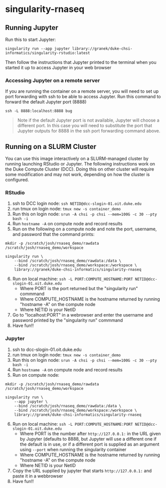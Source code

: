 # singularity-rnaseq

## Running Jupyter
Run this to start Jupyter:
```
singularity run --app jupyter library://granek/duke-chsi-informatics/singularity-rstudio:latest
```

Then follow the instructions that Jupyter printed to the terminal when you started it up to access Jupyter in your web browser


### Accessing Jupyter on a remote server
If you are running the container on a remote server, you will need to set up port forwarding with ssh to be able to access Jupyter.  Run this command to forward the default Jupyter port (8888)

```
ssh -L 8888:localhost:8888 bug
```
> Note if the default Jupyter port is not available, Jupyter will choose a different port.  In this case you will need to substitute the port that Jupyter outputs for 8888 in the ssh port forwarding command above.

## Running on a SLURM Cluster

You can use this image interactively on a SLURM-managed cluster by running launching RStudio or Jupyter. The following instructions work on the Duke Compute Cluster (DCC).  Doing this on other cluster will require some modification and may not work, depending on how the cluster is configured.

### RStudio

1.  ssh to DCC login node: `ssh NETID@dcc-slogin-01.oit.duke.edu`
2.  run tmux on login node: `tmux new -s container_demo`
3.  Run this on login node: `srun -A chsi -p chsi --mem=100G -c 30 --pty bash -i`
4.  Run `hostname -A` on compute node and record results
5.  Run on the following on a compute node and note the port, username, and password that the command prints:

```
mkdir -p /scratch/josh/rnaseq_demo/rawdata /scratch/josh/rnaseq_demo/workspace

singularity run \
	--bind /scratch/josh/rnaseq_demo/rawdata:/data \
	--bind /scratch/josh/rnaseq_demo/workspace:/workspace \
	library://granek/duke-chsi-informatics/singularity-rnaseq
```

6.  Run on local machine: `ssh -L PORT:COMPUTE_HOSTNAME:PORT NETID@dcc-slogin-01.oit.duke.edu`
    -   Where PORT is the port returned but the "singularity run" commmand
    -   Where COMPUTE_HOSTNAME is the hostname returned by running "hostname -A" on the compute node
    -   Where NETID is your NetID
7.  Go to "localhost:PORT" in a webrowser and enter the username and password printed by the "singularity run" commmand
8.  Have fun!!

### Jupyter

1.  ssh to dcc-slogin-01.oit.duke.edu
2.  run tmux on login node: `tmux new -s container_demo`
3.  Run this on login node: `srun -A chsi -p chsi --mem=100G -c 30 --pty bash -i`
4.  Run `hostname -A` on compute node and record results
5.  Run on compute node:

```
mkdir -p /scratch/josh/rnaseq_demo/rawdata /scratch/josh/rnaseq_demo/workspace

singularity run \
	--app jupyter \
	--bind /scratch/josh/rnaseq_demo/rawdata:/data \
	--bind /scratch/josh/rnaseq_demo/workspace:/workspace \
	library://granek/duke-chsi-informatics/singularity-rnaseq
```
	
6.  Run on local machine: `ssh -L PORT:COMPUTE_HOSTNAME:PORT NETID@dcc-slogin-01.oit.duke.edu`
    -   Where PORT is the number after `http://127.0.0.1:` in the URL given by Jupyter (defaults to 8888, but Jupyter will use a different one if the default is in use, or if a different port is supplied as an argument using `--port` when running the singularity container
    -   Where COMPUTE_HOSTNAME is the hostname returned by running "hostname -A" on the compute node
    -   Where NETID is your NetID
7.  Copy the URL supplied by jupyter that starts `http://127.0.0.1:` and paste it in a webbrowser
8.  Have fun!!

